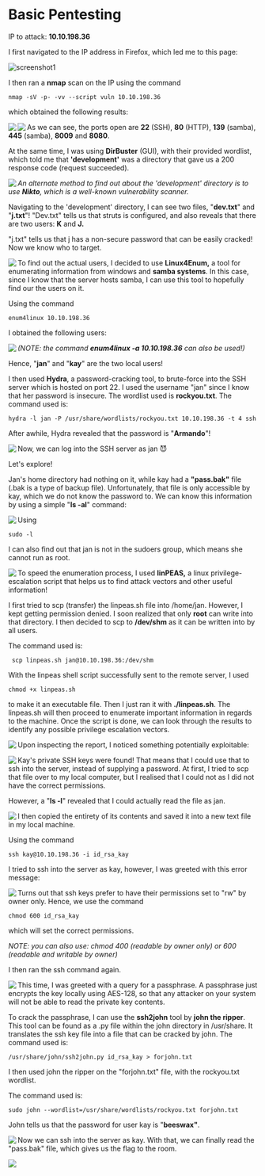 # Basic Pentesting

IP to attack: **10.10.198.36**



I first navigated to the IP address in Firefox, which led me to this page:

![screenshot1](screenshot1.png)

I then ran a **nmap** scan on the IP using the command

```
nmap -sV -p- -vv --script vuln 10.10.198.36 
```

which obtained the following results:

<img align="left" object-fit=cover src="screenshot2.png">

<img align="left" object-fit=cover src="screenshot3.png">



As we can see, the ports open are **22** (SSH), **80** (HTTP), **139** (samba), **445** (samba), **8009** and **8080**.

At the same time, I was using **DirBuster** (GUI), with their provided wordlist, which told me that **'development'** was a directory that gave us a 200 response code (request succeeded).

<img align="left" src="screenshot4.png">



*An alternate method to find out about the 'development' directory is to use **Nikto**, which is a well-known vulnerability scanner.*

Navigating to the 'development' directory, I can see two files, "**dev.txt**" and "**j.txt**"! "Dev.txt" tells us that struts is configured, and also reveals that there are two users: **K** and **J.** 

"j.txt" tells us that j has a non-secure password that can be easily cracked! Now we know who to target.

<img align="left" src="screenshot5.png">



To find out the actual users, I decided to use **Linux4Enum,** a tool for enumerating information from windows and **samba systems**. In this case, since I know that the server hosts samba, I can use this tool to hopefully find our the users on it.

Using the command 

```
enum4linux 10.10.198.36
```

I obtained the following users:

<img align="left" src="screenshot6.png">

*(NOTE: the command **enum4linux -a 10.10.198.36** can also be used!)*



Hence, "**jan**" and "**kay**" are the two local users!

I then used **Hydra**, a password-cracking tool, to brute-force into the SSH server which is hosted on port 22. I used the username "jan" since I know that her password is insecure. The wordlist used is **rockyou.txt**. The command used is:

```
hydra -l jan -P /usr/share/wordlists/rockyou.txt 10.10.198.36 -t 4 ssh
```

After awhile, Hydra revealed that the password is "**Armando**"!

<img align="left" src="screenshot7.png">



Now, we can log into the SSH server as jan :smiling_imp: 

Let's explore!

Jan's home directory had nothing on it, while kay had a **"pass.bak"** file (.bak is a type of backup file). Unfortunately, that file is only accessible by kay, which we do not know the password to. We can know this information by using a simple "**ls -al**" command:

<img align="left" src="screenshot8.png">

Using 

```
sudo -l 
```

I can also find out that jan is not in the sudoers group, which means she cannot run as root.

<img align="left" src="screenshot9.png">



To speed the enumeration process, I used **linPEAS,** a linux privilege-escalation script that helps us to find attack vectors and other useful information!

I first tried to scp (transfer) the linpeas.sh file into /home/jan. However, I kept getting permission denied. I soon realized that only **root** can write into that directory. I then decided to scp to **/dev/shm** as it can be written into by all users.



The command used is:

```
 scp linpeas.sh jan@10.10.198.36:/dev/shm
```

With the linpeas shell script successfully sent to the remote server, I used 

```
chmod +x linpeas.sh
```

to make it an executable file. Then I just ran it with **./linpeas.sh**. The linpeas.sh will then proceed to enumerate important information in regards to the machine. Once the script is done, we can look through the results to identify any possible privilege escalation vectors.

<img align="left" src="screenshot10.png">



Upon inspecting the report, I noticed something potentially exploitable:

<img align="left" src="screenshot11.png">

Kay's private SSH keys were found! That means that I could use that to ssh into the server, instead of supplying a password. At first, I tried to scp that file over to my local computer, but I realised that I could not as I did not have the correct permissions. 

However, a "**ls -l**" revealed that I could actually read the file as jan.

<img align="left" src="screenshot12.png">



I then copied the entirety of its contents and saved it into a new text file in my local machine.

Using the command 

```
ssh kay@10.10.198.36 -i id_rsa_kay
```

I tried to ssh into the server as kay, however, I was greeted with this error message:

<img align="left" src="screenshot13.png">



Turns out that ssh keys prefer to have their permissions set to "rw" by owner only. Hence, we use the command 

```
chmod 600 id_rsa_kay
```

which will set the correct permissions.

*NOTE: you can also use: chmod 400 (readable by owner only) or 600 (readable and writable by owner)*



I then ran the ssh command again.

<img align="left" src="screenshot14.png">

This time, I was greeted with a query for a passphrase. A passphrase just encrypts the key locally using AES-128, so that any attacker on your system will not be able to read the private key contents.

To crack the passphrase, I can use the **ssh2john** tool by **john the ripper**. This tool can be found as a .py file within the john directory in /usr/share. It translates the ssh key file into a file that can be cracked by john. The command used is:

```
/usr/share/john/ssh2john.py id_rsa_kay > forjohn.txt
```

I then used john the ripper on the "forjohn.txt" file, with the rockyou.txt wordlist.

The command used is: 

```
sudo john --wordlist=/usr/share/wordlists/rockyou.txt forjohn.txt
```

John tells us that the password for user kay is "**beeswax"**.

<img align="left" src="screenshot15.png">



Now we can ssh into the server as kay. With that, we can finally read the "pass.bak" file, which gives us the flag to the room.

<img align="left" src="screenshot16.png">